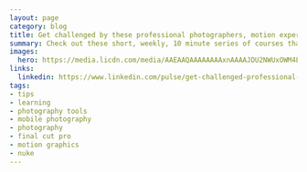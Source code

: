 ```yaml
---
layout: page
category: blog
title: Get challenged by these professional photographers, motion experts and videographers through weekly, 10 minute video courses
summary: Check out these short, weekly, 10 minute series of courses that can help you keep up with the latest and challenge you to practice your skills. You'll learn about photo gear, get inspired by critiques, learn from practicing professional photographers, learn about the latest tools, mobile photography, Final Cut Pro, motion graphics and Nuke.
images:
  hero: https://media.licdn.com/media/AAEAAQAAAAAAAAxnAAAAJDU2NWUxOWM4LTM0MTctNDQ2Mi1iODYyLTJmNzczOTgzYmY5Ng.png
links:
  linkedin: https://www.linkedin.com/pulse/get-challenged-professional-photographers-motion-10-video-villalobos
tags:
- tips
- learning
- photography tools
- mobile photography
- photography
- final cut pro
- motion graphics
- nuke
---
```

